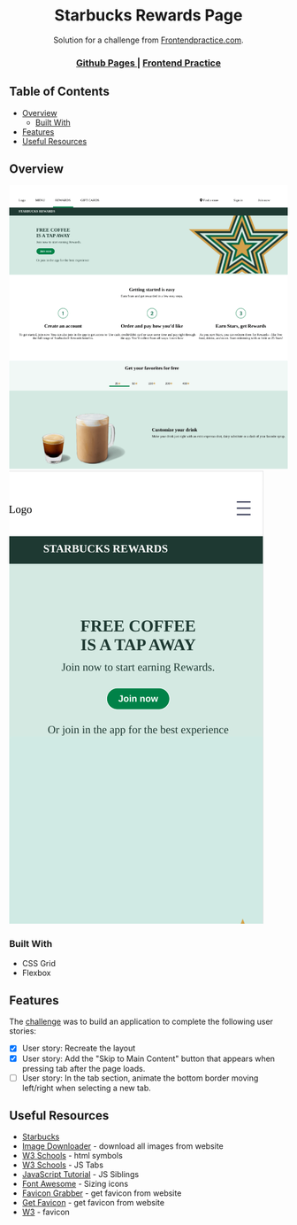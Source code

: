 <h1 align="center">Starbucks Rewards Page</h1>

<div align="center">
   Solution for a challenge from  <a href="https://frontendpractice.com" target="_blank">Frontendpractice.com</a>.
</div>

<div align="center">
  <h3>
    <a href="https://jdegand.github.io/starbucks-rewards-page/">
      Github Pages
    </a>
    <span> | </span>
    <a href="https://www.frontendpractice.com/project/starbucks">
      Frontend Practice    
    </a>
  </h3>
</div>

## Table of Contents

- [Overview](#overview)
  - [Built With](#built-with)
- [Features](#features)
- [Useful Resources](#useful-resources)

## Overview

![](starbucks-desktop.png)
![](starbucks-mobile.png)

### Built With

- CSS Grid
- Flexbox

## Features

The [challenge](https://www.frontendpractice.com/project/starbucks) was to build an application to complete the following user stories:

- [x] User story: Recreate the layout
- [x] User story: Add the "Skip to Main Content" button that appears when pressing tab after the page loads.
- [ ] User story: In the tab section, animate the bottom border moving left/right when selecting a new tab.

## Useful Resources

- [Starbucks](https://web.archive.org/web/20211001004822/https://www.starbucks.com/rewards)
- [Image Downloader](https://imgdownloader.com/) - download all images from website
- [W3 Schools](https://www.w3schools.com/html/html_symbols.asp) - html symbols
- [W3 Schools](https://www.w3schools.com/howto/howto_js_tabs.asp) - JS Tabs
- [JavaScript Tutorial](https://www.javascripttutorial.net/javascript-dom/javascript-siblings/) - JS Siblings
- [Font Awesome](https://fontawesome.com/v5.15/how-to-use/on-the-web/styling/sizing-icons) - Sizing icons
- [Favicon Grabber](https://favicongrabber.com/) - get favicon from website
- [Get Favicon](http://www.getfavicon.org/) - get favicon from website
- [W3](https://www.w3.org/2005/10/howto-favicon) - favicon
